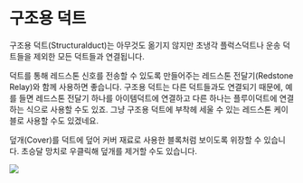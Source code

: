 # 구조용 덕트

구조용 덕트(Structuralduct)는 아무것도 옮기지 않지만 초냉각 플럭스덕트나 운송 덕트들을 제외한 모든 덕트들과 연결됩니다.

<!-- Maybe Redstone Relays, not Redstone Inlays? -->
덕트를 통해 레드스톤 신호를 전송할 수 있도록 만들어주는 레드스톤 전달기(Redstone Relay)와 함께 사용하면 좋습니다. 구조용 덕트는 다른 덕트들과도 연결되기 때문에, 예를 들면 레드스톤 전달기 하나를 아이템덕트에 연결하고 다른 하나는 플루이덕트에 연결하는 식으로 사용할 수도 있죠. 그냥 구조용 덕트에 부착헤 세울 수 있는 레드스톤 케이블로 사용할 수도 있겠네요.

덮개(Cover)를 덕트에 덮어 커버 재료로 사용한 블록처럼 보이도록 위장할 수 있습니다. 초승달 망치로 우클릭해 덮개를 제거할 수도 있습니다.

![](inlay.png)